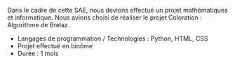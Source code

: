 Dans le cadre de cette SAE, nous devions effectué un projet mathématiques et informatique. Nous avions choisi de réaliser le projet Coloration : Algorithme de Brelaz.
- Langages de programmation / Technologies : Python, HTML, CSS
- Projet effectué en binôme
- Durée : 1 mois
